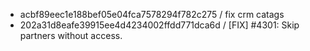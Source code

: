 - acbf89eec1e188bef05e04fca7578294f782c275 / fix crm catags
- 202a31d8eafe39915ee4d4234002ffdd771dca6d / [FIX] #4301: Skip partners without access.
